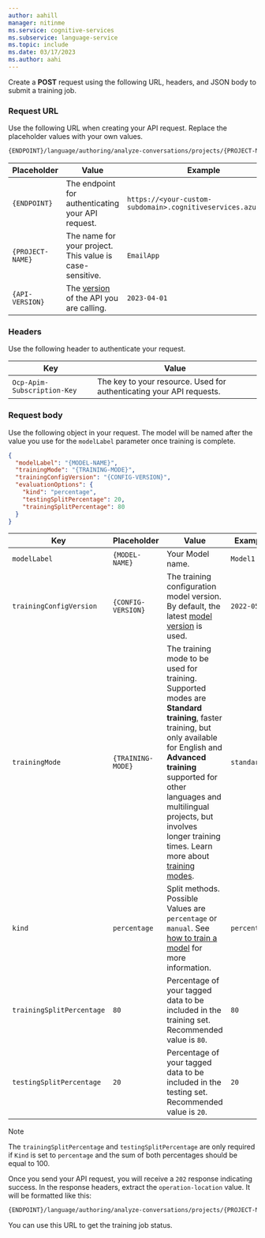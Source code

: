 ```yaml
---
author: aahill
manager: nitinme
ms.service: cognitive-services
ms.subservice: language-service
ms.topic: include
ms.date: 03/17/2023
ms.author: aahi
---
```



Create a **POST** request using the following URL, headers, and JSON body to submit a training job. 

### Request URL

Use the following URL when creating your API request. Replace the placeholder values with your own values. 

```rest
{ENDPOINT}/language/authoring/analyze-conversations/projects/{PROJECT-NAME}/:train?api-version={API-VERSION}
```

|Placeholder  |Value  | Example |
|---------|---------|---------|
|`{ENDPOINT}`     | The endpoint for authenticating your API request.   | `https://<your-custom-subdomain>.cognitiveservices.azure.com` |
|`{PROJECT-NAME}`     | The name for your project. This value is case-sensitive.   | `EmailApp` |
|`{API-VERSION}`     | The [version](../../../concepts/model-lifecycle.md#api-versions) of the API you are calling. | `2023-04-01` |

### Headers

Use the following header to authenticate your request. 

|Key|Value|
|--|--|
|`Ocp-Apim-Subscription-Key`| The key to your resource. Used for authenticating your API requests.|

 
### Request body

Use the following object in your request. The model will be named after the value you use for the `modelLabel` parameter once training is complete.  

```json
{
  "modelLabel": "{MODEL-NAME}",
  "trainingMode": "{TRAINING-MODE}",
  "trainingConfigVersion": "{CONFIG-VERSION}",
  "evaluationOptions": {
    "kind": "percentage",
    "testingSplitPercentage": 20,
    "trainingSplitPercentage": 80
  }
}
```
|Key  |Placeholder|Value  | Example |
|---------|-----|----|---------|
|`modelLabel`    | `{MODEL-NAME}`|Your Model name.   | `Model1` |
| `trainingConfigVersion` |`{CONFIG-VERSION}`| The training configuration model version. By default, the latest [model version](../../../concepts/model-lifecycle.md#custom-features) is used. | `2022-05-01` |
| `trainingMode` |`{TRAINING-MODE}`| The training mode to be used for training. Supported modes are **Standard training**, faster training, but only available for English and **Advanced training** supported for other languages and multilingual projects, but involves longer training times. Learn more about [training modes](../../how-to/train-model.md#training-modes). | `standard` |
| `kind` | `percentage` |  Split methods. Possible Values are `percentage` or `manual`. See [how to train a model](../../how-to/train-model.md#data-splitting) for more information. |`percentage`|
| `trainingSplitPercentage` | `80`| Percentage of your tagged data to be included in the training set. Recommended value is `80`. | `80`|
| `testingSplitPercentage` | `20` | Percentage of your tagged data to be included in the testing set. Recommended value is `20`.   | `20` |

  > [!NOTE]
  > The `trainingSplitPercentage` and `testingSplitPercentage` are only required if `Kind` is set to `percentage` and the sum of both percentages should be equal to 100.

Once you send your API request, you will receive a `202` response indicating success. In the response headers, extract the `operation-location` value. It will be formatted like this: 

```rest
{ENDPOINT}/language/authoring/analyze-conversations/projects/{PROJECT-NAME}/train/jobs/{JOB-ID}?api-version={API-VERSION}
``` 

You can use this URL to get the training job status.
